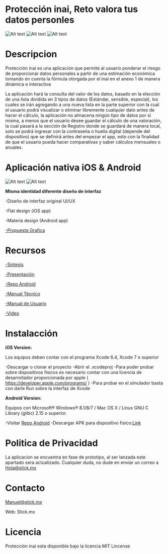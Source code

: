 # Protección inai, Reto valora tus datos personles

![Alt text](http://i67.tinypic.com/2vnqhxz.png)   ![Alt text](http://i63.tinypic.com/11japw9.png)    ![Alt text](http://i65.tinypic.com/21eyr7n.png)


# Descripcion

Protección inai es una aplicación que permite al usuario ponderar el riesgo de proporcionar datos personales a partir de una estimación económica tomando en cuenta la fórmula otorgada por el inai en el anexo 1 de manera dinámica e interactiva

La aplicación hará la consulta del valor de los datos, basado en la elección de una lista dividida en 
3 tipos de datos (Estándar, sensible, especial), los cuales se irán agregando a una nueva lista en la 
parte superior con la cual el usuario podrá visualizar o eliminar libremente cualquier dato antes de 
hacer el cálculo, la aplicación no almacena ningún tipo de datos por sí misma, a menos que el usuario
desee guardar el cálculo de una valoración, la cual pasará a la sección de Registro donde se guardará 
de manera local, solo se podrá ingresar con la contraseña o huella digital (depende del dispositivo) 
que se definirá antes del empezar el app, esto con la finalidad de que el usuario pueda hacer comparativas 
y saber cálculos mensuales o anuales.


# Aplicación nativa iOS & Android

![Alt text](http://i63.tinypic.com/xb9xe0.png) ![Alt text](http://i68.tinypic.com/30u8w7n.png)


**Misma identidad diferente diseño de interfaz**

-Diseño de interfaz original UI/UX

-Flat design (iOS app)

-Materia design (Android app)


[-Propuesta Grafica](https://drive.google.com/folderview?id=0B8CwadqbzajFNkdJRmN3NlhQVDg&usp=sharing)


# Recursos


[-Sintesis](https://goo.gl/ZL51GE)

[-Presentación](https://goo.gl/8hBpbE)

[-Repo Android](https://github.com/MonsterV/Inai-App-Android)

[-Manual Técnico](https://goo.gl/0ZzvZE)

[-Manual de Usuario](https://goo.gl/hGbAvT)

[-Video](https://goo.gl/UtzZiF)


# Instalacción


**iOS Version:**

Los equipos deben contar con el programa Xcode 6.4, Xcode 7 o superior

-Descargar o clonar el proyecto 
-Abrir el .xcodeproj
-Para poder probar sobre dispositivos fisicos es necesario contar con una licencia de desarrollador proporcionada
por apple ( https://developer.apple.com/programs/ )
-Para probar en el simulador basta con darle Run sobre la interfaz de Xcode

**Android Version:**

Equipos con Microsoft® Windows® 8.1/8/7  /  Mac OS X  /  Linux GNU C Library (glibc) 2.15 o superior.

-Visitar [Repo Android](https://github.com/MonsterV/Inai-App-Android)
-Descargar APK para dispositivo fisico:[Link](https://www.dropbox.com/s/0b95t6scgc0a199/app-release.apk.zip?dl=0)


# Politica de Privacidad

La aplicacion se encuentra en fase de prototipo, al ser lanzada este apartado sera actualizado.
Cualquier duda, no dude en enviar un correo a Hola@stick.mx


# Contacto

Manuel@stick.mx

Web: Stick.mx


# Licencia 

Protección inai esta disponible bajo la licencia MIT Lincense

